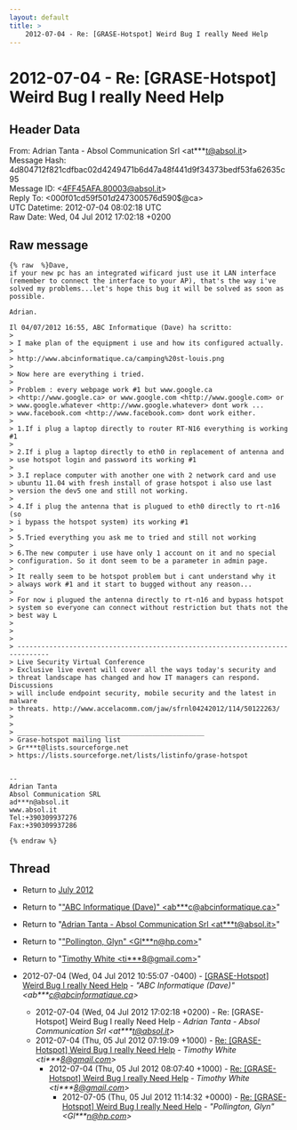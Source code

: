 ```yaml
---
layout: default
title: >
    2012-07-04 - Re: [GRASE-Hotspot] Weird Bug I really Need Help
---
```


# 2012-07-04 - Re: [GRASE-Hotspot] Weird Bug I really Need Help

## Header Data

From: Adrian Tanta - Absol Communication Srl \<at***t@absol.it\><br>
Message Hash: 4d804712f821cdfbac02d4249471b6d47a48f441d9f34373bedf53fa62635c95<br>
Message ID: \<4FF45AFA.80003@absol.it\><br>
Reply To: \<000f01cd59f5$01d24730$0576d590$@ca\><br>
UTC Datetime: 2012-07-04 08:02:18 UTC<br>
Raw Date: Wed, 04 Jul 2012 17:02:18 +0200<br>

## Raw message

```
{% raw  %}Dave,
if your new pc has an integrated wificard just use it LAN interface 
(remember to connect the interface to your AP), that's the way i've 
solved my problems...let's hope this bug it will be solved as soon as 
possible.

Adrian.

Il 04/07/2012 16:55, ABC Informatique (Dave) ha scritto:
>
> I make plan of the equipment i use and how its configured actually.
>
> http://www.abcinformatique.ca/camping%20st-louis.png
>
> Now here are everything i tried.
>
> Problem : every webpage work #1 but www.google.ca 
> <http://www.google.ca> or www.google.com <http://www.google.com> or 
> www.google.whatever <http://www.google.whatever> dont work ... 
> www.facebook.com <http://www.facebook.com> dont work either.
>
> 1.If i plug a laptop directly to router RT-N16 everything is working #1
>
> 2.If i plug a laptop directly to eth0 in replacement of antenna and 
> use hotspot login and password its working #1
>
> 3.I replace computer with another one with 2 network card and use 
> ubuntu 11.04 with fresh install of grase hotspot i also use last 
> version the dev5 one and still not working.
>
> 4.If i plug the antenna that is plugued to eth0 directly to rt-n16 (so 
> i bypass the hotspot system) its working #1
>
> 5.Tried everything you ask me to tried and still not working
>
> 6.The new computer i use have only 1 account on it and no special 
> configuration. So it dont seem to be a parameter in admin page.
>
> It really seem to be hotspot problem but i cant understand why it 
> always work #1 and it start to bugged without any reason...
>
> For now i plugued the antenna directly to rt-n16 and bypass hotspot 
> system so everyone can connect without restriction but thats not the 
> best way L
>
>
>
> ------------------------------------------------------------------------------
> Live Security Virtual Conference
> Exclusive live event will cover all the ways today's security and
> threat landscape has changed and how IT managers can respond. Discussions
> will include endpoint security, mobile security and the latest in malware
> threats. http://www.accelacomm.com/jaw/sfrnl04242012/114/50122263/
>
>
> _______________________________________________
> Grase-hotspot mailing list
> Gr***t@lists.sourceforge.net
> https://lists.sourceforge.net/lists/listinfo/grase-hotspot


-- 
Adrian Tanta
Absol Communication SRL
ad***n@absol.it
www.absol.it
Tel:+390309937276
Fax:+390309937286

{% endraw %}
```

## Thread

+ Return to [July 2012](/archive/2012/07)

+ Return to "["ABC Informatique (Dave)" <ab***c<span>@</span>abcinformatique.ca>](/authors/ab___c_at_abcinformatique_ca)"
+ Return to "[Adrian Tanta - Absol Communication Srl <at***t<span>@</span>absol.it>](/authors/at___t_at_absol_it)"
+ Return to "["Pollington, Glyn" <Gl***n<span>@</span>hp.com>](/authors/gl___n_at_hp_com)"
+ Return to "[Timothy White <ti***8<span>@</span>gmail.com>](/authors/ti___8_at_gmail_com)"

+ 2012-07-04 (Wed, 04 Jul 2012 10:55:07 -0400) - [[GRASE-Hotspot] Weird Bug I really Need Help](/archive/2012/07/db7d78dcf1cbbc776b12fada23ecb0798832d4dcf983ed6b749be9a9ddc428a8) - _"ABC Informatique (Dave)" \<ab***c@abcinformatique.ca\>_
  + 2012-07-04 (Wed, 04 Jul 2012 17:02:18 +0200) - Re: [GRASE-Hotspot] Weird Bug I really Need Help - _Adrian Tanta - Absol Communication Srl \<at***t@absol.it\>_
  + 2012-07-04 (Thu, 05 Jul 2012 07:19:09 +1000) - [Re: [GRASE-Hotspot] Weird Bug I really Need Help](/archive/2012/07/bd679a6fdc4a5f72497c62c6e5059a5dc6273db11790cee26b35b0916bd5d2ac) - _Timothy White \<ti***8@gmail.com\>_
    + 2012-07-04 (Thu, 05 Jul 2012 08:07:40 +1000) - [Re: [GRASE-Hotspot] Weird Bug I really Need Help](/archive/2012/07/cd7eb5abee4a1438a4f00f7bb4d144e805af96dfd07d33de7aa134b3fda3d1eb) - _Timothy White \<ti***8@gmail.com\>_
      + 2012-07-05 (Thu, 05 Jul 2012 11:14:32 +0000) - [Re: [GRASE-Hotspot] Weird Bug I really Need Help](/archive/2012/07/d0544ec0d78c8f6efc2abfbb13ece65d397bc19f29bb80645a2a497b2a308e84) - _"Pollington, Glyn" \<Gl***n@hp.com\>_

